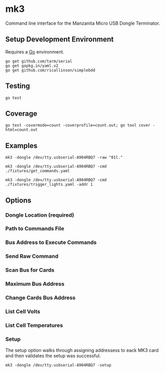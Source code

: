 # mk3
Command line interface for the Manzanita Micro USB Dongle Terminator.

## Setup Development Environment

Requires a [Go](https://golang.org/dl/) environment.

    go get github.com/tarm/serial
    go get gopkg.in/yaml.v2
    go get github.com/ricallinson/simplebdd

## Testing

	go test

## Coverage

	go test -covermode=count -coverprofile=count.out; go tool cover -html=count.out

## Examples

	mk3 -dongle /dev/tty.usbserial-A904RBQ7 -raw "01l."

	mk3 -dongle /dev/tty.usbserial-A904RBQ7 -cmd ./fixtures/get_commands.yaml

	mk3 -dongle /dev/tty.usbserial-A904RBQ7 -cmd ./fixtures/trigger_lights.yaml -addr 1

## Options

### Dongle Location (required)

### Path to Commands File

### Bus Address to Execute Commands

### Send Raw Command

### Scan Bus for Cards

### Maximum Bus Address

### Change Cards Bus Address

### List Cell Volts

### List Cell Temperatures

### Setup

The setup option walks through assigning addressess to eack MK3 card and then validates the setup was successful.

	mk3 -dongle /dev/tty.usbserial-A904RBQ7 -setup

